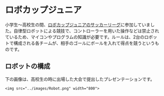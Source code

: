 # ロボカップジュニア
小学生～高校生の間、[ロボカップジュニアのサッカーリーグ](https://www.robocupjunior.jp/info.html)に参加していました。自律型ロボットによる競技で、コントローラーを用いた操作などは禁止されているため、マイコンやプログラムの知識が必要です。ルールは、2台のロボットで構成される各チームが、相手のゴールにボールを入れて得点を競うというものです。


## ロボットの構成
下の画像は、高校生の時に出場した大会で提出したプレゼンテーションです。

```@raw html
<img src="../images/Robot.png" width="800">
```

